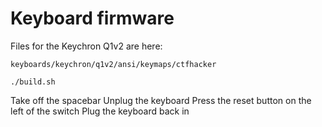 # Keyboard firmware

Files for the Keychron Q1v2 are here:

```
keyboards/keychron/q1v2/ansi/keymaps/ctfhacker
```

```
./build.sh
```

Take off the spacebar
Unplug the keyboard
Press the reset button on the left of the switch
Plug the keyboard back in
